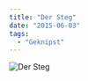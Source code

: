 ```yaml
---
title: "Der Steg"
date: "2015-06-03"
tags:
  - "Geknipst"
---
```


![Der Steg](/img/IMG_20150405_184826.jpg)
